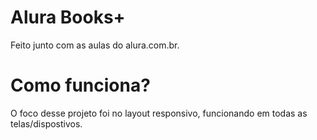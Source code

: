 # Alura Books+
Feito junto com as aulas do alura.com.br.

# Como funciona?
O foco desse projeto foi no layout responsivo, funcionando em todas as telas/dispostivos.
